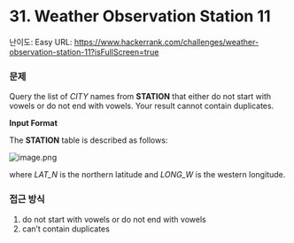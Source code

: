 # 31. Weather Observation Station 11

난이도: Easy
URL: https://www.hackerrank.com/challenges/weather-observation-station-11?isFullScreen=true

### 문제

Query the list of *CITY* names from **STATION** that either do not start with vowels or do not end with vowels. Your result cannot contain duplicates.

**Input Format**

The **STATION** table is described as follows:

![image.png](31%20Weather%20Observation%20Station%2011%20150bdab6415180298adfe9090ea87bb0/image.png)

where *LAT_N* is the northern latitude and *LONG_W* is the western longitude.

### 접근 방식

1. do not start with vowels or do not end with vowels
2. can’t contain duplicates